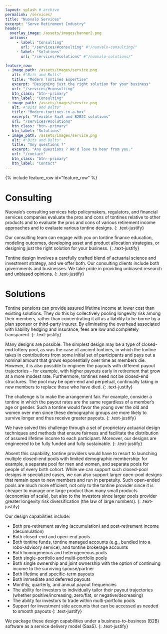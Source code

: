 ```yaml
---
layout: splash # archive
permalink: /services/
title: "Nuovalo Services"
excerpt: "Serve Retirement Industry"
header:
  overlay_image: /assets/images/banner2.png
  actions:
     - label: "Consulting"
       url: "/services/#consulting" #"/nuovalo-consulting/"
     - label: "Solutions"
       url: "/services/#solutions" #"/nuovalo-solutions/"

feature_row:
 - image_path: /assets/images/service.png
   alt: #"Bits and Bolts"
   title: "Modern Tontines Expertise"
   excerpt: "Designing just the right solution for your business"
   url: "/services/#consulting"
   btn_class: "btn--primary"
   btn_label: "Consulting"
 - image_path: /assets/images/service.png
   alt: #"Bits and Bolts"
   title: "Modern-tontines-in-a-box"
   excerpt: "Flexible SaaS and B2B2C solutions"
   url: "/services/#solutions"
   btn_class: "btn--primary"
   btn_label: "Solutions"
 - image_path: /assets/images/service.png
   alt: #"Bits and Bolts"
   title: "Any questions ?"
   excerpt: "Any questions ? We'd love to hear from you."
   url: "/contact"
   btn_class: "btn--primary"
   btn_label: "Contact"
---
```


{% include feature_row id="feature_row" %}


# Consulting
Nuovalo’s consulting services help policymakers, regulators, and financial services companies evaluate the pros and cons of tontines relative to other products and to evaluate the pros and cons of various retirement income approaches and to evaluate various tontine designs.
{: .text-justify}

Our consulting team can engage with you on tontine finance education, modeling outcomes, developing asset and product allocation strategies, or designing just the right solution for your business.
{: .text-justify}

Tontine design involves a carefully crafted blend of actuarial science and investment strategy, and we offer both.  Our consulting clients include both governments and businesses.  We take pride in providing unbiased research and unbiased opinions.
{: .text-justify}

# Solutions
Tontine pensions can provide assured lifetime income at lower cost than existing solutions. They do this by collectively pooling longevity risk among their members, rather than concentrating it all as a liability to be borne by a plan sponsor or third-party insurer.  By eliminating the overhead associated with liability hedging and insurance, fees are low and completely transparent.
{: .text-justify}

Many designs are possible.  The simplest design may be a type of closed-end lottery pool, as was the case of ancient tontines, in which the tontine takes in contributions from some initial set of participants and pays out a nominal amount that grows exponentially over time as members die.  However, it is also possible to engineer the payouts with different payout trajectories – for example, with higher payouts early in retirement that grow at a more modest rate.  Furthermore, tontines need not be closed-end structures.  The pool may be open-end and perpetual, continually taking in new members to replace those who have died.
{: .text-justify}

The challenge is to make the arrangement fair.  For example, consider a tontine in which the payout rates are the same regardless of a member’s age or gender.  Such a tontine would favor the young over the old and women over men since these demographic groups are more likely to survive longer and thus receive greater payouts.
{: .text-justify}

We have solved this challenge through a set of proprietary actuarial design techniques and methods that ensure fairness and facilitate the distribution of assured lifetime income to each participant.  Moreover, our designs are engineered to be fully funded and fully sustainable.
{: .text-justify}

Absent this capability, tontine providers would have to resort to launching multiple closed-end pools with limited demographic membership: for example, a separate pool for men and women, and separate pools for people of every birth cohort.  While we can support such closed-pool designs in specialized cases, we can also support larger open-pool designs that remain open to new members and run in perpetuity.  Such open-ended pools are much more efficient, not only to the tontine provider since it is cheaper to manage one large product than many small products (economies of scale), but also to the investors since larger pools provider greater longevity risk diversification (the law of large numbers).
{: .text-justify}

Our design capabilities include:
*	Both pre-retirement saving (accumulation) and post-retirement income (decumulation)
*	Both closed-end and open-end pools
*	Both tontine funds, tontine managed accounts (e.g., bundled into a robo-advisory service), and tontine brokerage accounts
*	Both homogeneous and heterogeneous pools
*	Both single-portfolio and multi-portfolio pools
*	Both single ownership and joint ownership with the option of continuing income to the surviving spouse/partner
*	Both lifetime and specific-term payouts
*	Both immediate and deferred payouts
*	Monthly, quarterly, and annual payout frequencies
*	The ability for investors to individually tailor their payout trajectories (whether positive/increasing, zero/flat, or negative/decreasing)
*	The ability for investors to trade within multi-portfolio pools
*	Support for investment side accounts that can be accessed as needed to smooth payouts
{: .text-justify}

We package these design capabilities under a business-to-business (B2B) software as a service delivery model (SaaS).
{: .text-justify}
